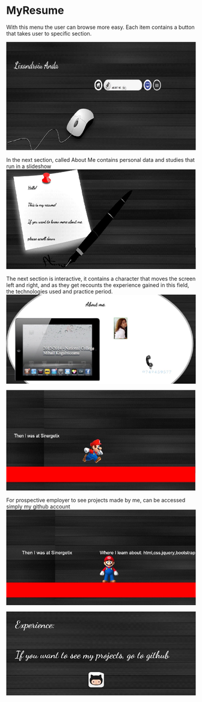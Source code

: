

# MyResume

With this menu the user can browse more easy.
Each item contains a button that takes user to specific section.

![pic](https://github.com/anda5/MyResume/blob/master/Poza1jpg.jpg?raw=true)

In the next section, called About Me contains personal data and studies that run in a slideshow
![pic](https://github.com/anda5/MyResume/blob/master/Poza2.jpg?raw=true)

The next section is interactive, it contains a character that moves the screen left and right, and as they get recounts the experience gained in this field, the technologies used and practice period.
![pic](https://github.com/anda5/MyResume/blob/master/Poza3.jpg?raw=true)

![pic](https://github.com/anda5/MyResume/blob/master/Poza4.jpg?raw=true)

For prospective employer to see projects made by me, can be accessed simply  my github account
![pic](https://github.com/anda5/MyResume/blob/master/Poza5.jpg?raw=true)

![pic](https://github.com/anda5/MyResume/blob/master/Poza6.jpg?raw=true)
